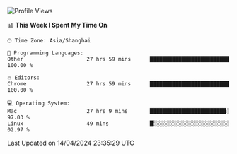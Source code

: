 <!--START_SECTION:waka-->
![Profile Views](http://img.shields.io/badge/Profile%20Views-0-blue)

📊 **This Week I Spent My Time On** 

```text
🕑︎ Time Zone: Asia/Shanghai

💬 Programming Languages: 
Other                    27 hrs 59 mins      █████████████████████████   100.00 % 

🔥 Editors: 
Chrome                   27 hrs 59 mins      █████████████████████████   100.00 % 

💻 Operating System: 
Mac                      27 hrs 9 mins       ████████████████████████░   97.03 % 
Linux                    49 mins             █░░░░░░░░░░░░░░░░░░░░░░░░   02.97 % 
```


 Last Updated on 14/04/2024 23:35:29 UTC
<!--END_SECTION:waka-->